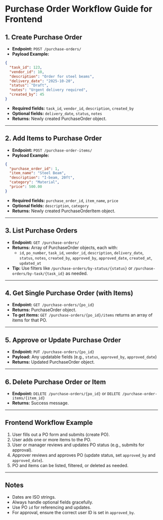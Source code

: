 # Purchase Order Workflow Guide for Frontend

## 1. Create Purchase Order
- **Endpoint:** `POST /purchase-orders/`
- **Payload Example:**
```json
{
  "task_id": 123,
  "vendor_id": 10,
  "description": "Order for steel beams",
  "delivery_date": "2025-10-20",
  "status": "Draft",
  "notes": "Urgent delivery required",
  "created_by": 45
}
```
- **Required fields:** `task_id`, `vendor_id`, `description`, `created_by`
- **Optional fields:** `delivery_date`, `status`, `notes`
- **Returns:** Newly created PurchaseOrder object.

---

## 2. Add Items to Purchase Order
- **Endpoint:** `POST /purchase-order-items/`
- **Payload Example:**
```json
{
  "purchase_order_id": 1,
  "item_name": "Steel Beam",
  "description": "I-beam, 20ft",
  "category": "Material",
  "price": 500.00
}
```
- **Required fields:** `purchase_order_id`, `item_name`, `price`
- **Optional fields:** `description`, `category`
- **Returns:** Newly created PurchaseOrderItem object.

---

## 3. List Purchase Orders
- **Endpoint:** `GET /purchase-orders/`
- **Returns:** Array of PurchaseOrder objects, each with:
  - `id`, `po_number`, `task_id`, `vendor_id`, `description`, `delivery_date`, `status`, `notes`, `created_by`, `approved_by`, `approved_date`, `created_at`, `updated_at`
- **Tip:** Use filters like `/purchase-orders/by-status/{status}` or `/purchase-orders/by-task/{task_id}` as needed.

---

## 4. Get Single Purchase Order (with Items)
- **Endpoint:** `GET /purchase-orders/{po_id}`
- **Returns:** PurchaseOrder object.
- **To get items:** `GET /purchase-orders/{po_id}/items` returns an array of items for that PO.

---

## 5. Approve or Update Purchase Order
- **Endpoint:** `PUT /purchase-orders/{po_id}`
- **Payload:** Any updatable fields (e.g., `status`, `approved_by`, `approved_date`)
- **Returns:** Updated PurchaseOrder object.

---

## 6. Delete Purchase Order or Item
- **Endpoint:** `DELETE /purchase-orders/{po_id}` or `DELETE /purchase-order-items/{item_id}`
- **Returns:** Success message.

---

## Frontend Workflow Example
1. User fills out a PO form and submits (create PO).
2. User adds one or more items to the PO.
3. User or manager reviews and updates PO status (e.g., submits for approval).
4. Approver reviews and approves PO (update status, set `approved_by` and `approved_date`).
5. PO and items can be listed, filtered, or deleted as needed.

---

## Notes
- Dates are ISO strings.
- Always handle optional fields gracefully.
- Use PO `id` for referencing and updates.
- For approval, ensure the correct user ID is set in `approved_by`.

